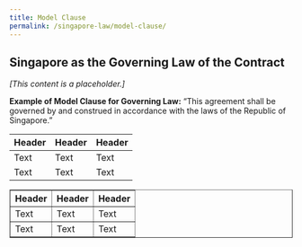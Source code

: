 ```yaml
---
title: Model Clause
permalink: /singapore-law/model-clause/
---
```


## Singapore as the Governing Law of the Contract

*[This content is a placeholder.]*

**Example of Model Clause for Governing Law:**
“This agreement shall be governed by and construed in accordance with the laws of the Republic of Singapore.”

|Header|Header|Header| 
|-|-|-|
|Text|Text|Text|
|Text|Text|Text|

<table border = 1>
  <tr>
    <th>Header</th>
    <th>Header</th>
    <th>Header</th>
  </tr>
  <tr>
    <td>Text</td>
    <td>Text</td>
    <td>Text</td>
  </tr>
  <tr>
    <td>Text</td>
    <td>Text</td>
    <td>Text</td>
  </tr>
</table>

